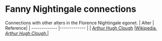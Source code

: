 # Fanny Nightingale connections
Connections with other alters in the Florence Nightingale egonet.
| Alter  | Reference|
| ------------- |------------- |
| [Arthur Hugh Clough](https://github.com/altealo/ArthurHughClough/blob/master/README.md) |[Wikipedia. *Arthur Hugh Clough.*](https://en.wikipedia.org/wiki/Arthur_Hugh_Clough)|
